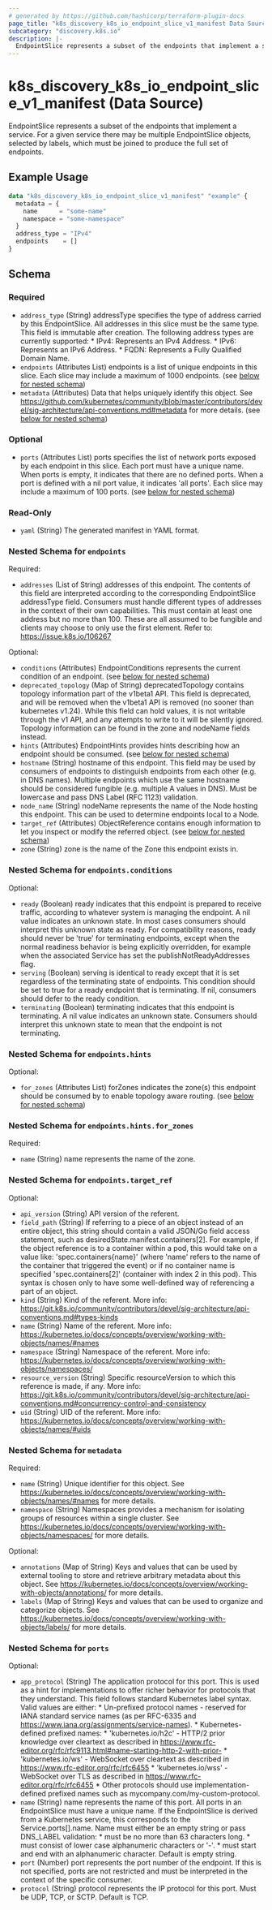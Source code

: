 ```yaml
---
# generated by https://github.com/hashicorp/terraform-plugin-docs
page_title: "k8s_discovery_k8s_io_endpoint_slice_v1_manifest Data Source - terraform-provider-k8s"
subcategory: "discovery.k8s.io"
description: |-
  EndpointSlice represents a subset of the endpoints that implement a service. For a given service there may be multiple EndpointSlice objects, selected by labels, which must be joined to produce the full set of endpoints.
---
```


# k8s_discovery_k8s_io_endpoint_slice_v1_manifest (Data Source)

EndpointSlice represents a subset of the endpoints that implement a service. For a given service there may be multiple EndpointSlice objects, selected by labels, which must be joined to produce the full set of endpoints.

## Example Usage

```terraform
data "k8s_discovery_k8s_io_endpoint_slice_v1_manifest" "example" {
  metadata = {
    name      = "some-name"
    namespace = "some-namespace"
  }
  address_type = "IPv4"
  endpoints    = []
}
```

<!-- schema generated by tfplugindocs -->
## Schema

### Required

- `address_type` (String) addressType specifies the type of address carried by this EndpointSlice. All addresses in this slice must be the same type. This field is immutable after creation. The following address types are currently supported: * IPv4: Represents an IPv4 Address. * IPv6: Represents an IPv6 Address. * FQDN: Represents a Fully Qualified Domain Name.
- `endpoints` (Attributes List) endpoints is a list of unique endpoints in this slice. Each slice may include a maximum of 1000 endpoints. (see [below for nested schema](#nestedatt--endpoints))
- `metadata` (Attributes) Data that helps uniquely identify this object. See https://github.com/kubernetes/community/blob/master/contributors/devel/sig-architecture/api-conventions.md#metadata for more details. (see [below for nested schema](#nestedatt--metadata))

### Optional

- `ports` (Attributes List) ports specifies the list of network ports exposed by each endpoint in this slice. Each port must have a unique name. When ports is empty, it indicates that there are no defined ports. When a port is defined with a nil port value, it indicates 'all ports'. Each slice may include a maximum of 100 ports. (see [below for nested schema](#nestedatt--ports))

### Read-Only

- `yaml` (String) The generated manifest in YAML format.

<a id="nestedatt--endpoints"></a>
### Nested Schema for `endpoints`

Required:

- `addresses` (List of String) addresses of this endpoint. The contents of this field are interpreted according to the corresponding EndpointSlice addressType field. Consumers must handle different types of addresses in the context of their own capabilities. This must contain at least one address but no more than 100. These are all assumed to be fungible and clients may choose to only use the first element. Refer to: https://issue.k8s.io/106267

Optional:

- `conditions` (Attributes) EndpointConditions represents the current condition of an endpoint. (see [below for nested schema](#nestedatt--endpoints--conditions))
- `deprecated_topology` (Map of String) deprecatedTopology contains topology information part of the v1beta1 API. This field is deprecated, and will be removed when the v1beta1 API is removed (no sooner than kubernetes v1.24). While this field can hold values, it is not writable through the v1 API, and any attempts to write to it will be silently ignored. Topology information can be found in the zone and nodeName fields instead.
- `hints` (Attributes) EndpointHints provides hints describing how an endpoint should be consumed. (see [below for nested schema](#nestedatt--endpoints--hints))
- `hostname` (String) hostname of this endpoint. This field may be used by consumers of endpoints to distinguish endpoints from each other (e.g. in DNS names). Multiple endpoints which use the same hostname should be considered fungible (e.g. multiple A values in DNS). Must be lowercase and pass DNS Label (RFC 1123) validation.
- `node_name` (String) nodeName represents the name of the Node hosting this endpoint. This can be used to determine endpoints local to a Node.
- `target_ref` (Attributes) ObjectReference contains enough information to let you inspect or modify the referred object. (see [below for nested schema](#nestedatt--endpoints--target_ref))
- `zone` (String) zone is the name of the Zone this endpoint exists in.

<a id="nestedatt--endpoints--conditions"></a>
### Nested Schema for `endpoints.conditions`

Optional:

- `ready` (Boolean) ready indicates that this endpoint is prepared to receive traffic, according to whatever system is managing the endpoint. A nil value indicates an unknown state. In most cases consumers should interpret this unknown state as ready. For compatibility reasons, ready should never be 'true' for terminating endpoints, except when the normal readiness behavior is being explicitly overridden, for example when the associated Service has set the publishNotReadyAddresses flag.
- `serving` (Boolean) serving is identical to ready except that it is set regardless of the terminating state of endpoints. This condition should be set to true for a ready endpoint that is terminating. If nil, consumers should defer to the ready condition.
- `terminating` (Boolean) terminating indicates that this endpoint is terminating. A nil value indicates an unknown state. Consumers should interpret this unknown state to mean that the endpoint is not terminating.


<a id="nestedatt--endpoints--hints"></a>
### Nested Schema for `endpoints.hints`

Optional:

- `for_zones` (Attributes List) forZones indicates the zone(s) this endpoint should be consumed by to enable topology aware routing. (see [below for nested schema](#nestedatt--endpoints--hints--for_zones))

<a id="nestedatt--endpoints--hints--for_zones"></a>
### Nested Schema for `endpoints.hints.for_zones`

Required:

- `name` (String) name represents the name of the zone.



<a id="nestedatt--endpoints--target_ref"></a>
### Nested Schema for `endpoints.target_ref`

Optional:

- `api_version` (String) API version of the referent.
- `field_path` (String) If referring to a piece of an object instead of an entire object, this string should contain a valid JSON/Go field access statement, such as desiredState.manifest.containers[2]. For example, if the object reference is to a container within a pod, this would take on a value like: 'spec.containers{name}' (where 'name' refers to the name of the container that triggered the event) or if no container name is specified 'spec.containers[2]' (container with index 2 in this pod). This syntax is chosen only to have some well-defined way of referencing a part of an object.
- `kind` (String) Kind of the referent. More info: https://git.k8s.io/community/contributors/devel/sig-architecture/api-conventions.md#types-kinds
- `name` (String) Name of the referent. More info: https://kubernetes.io/docs/concepts/overview/working-with-objects/names/#names
- `namespace` (String) Namespace of the referent. More info: https://kubernetes.io/docs/concepts/overview/working-with-objects/namespaces/
- `resource_version` (String) Specific resourceVersion to which this reference is made, if any. More info: https://git.k8s.io/community/contributors/devel/sig-architecture/api-conventions.md#concurrency-control-and-consistency
- `uid` (String) UID of the referent. More info: https://kubernetes.io/docs/concepts/overview/working-with-objects/names/#uids



<a id="nestedatt--metadata"></a>
### Nested Schema for `metadata`

Required:

- `name` (String) Unique identifier for this object. See https://kubernetes.io/docs/concepts/overview/working-with-objects/names/#names for more details.
- `namespace` (String) Namespaces provides a mechanism for isolating groups of resources within a single cluster. See https://kubernetes.io/docs/concepts/overview/working-with-objects/namespaces/ for more details.

Optional:

- `annotations` (Map of String) Keys and values that can be used by external tooling to store and retrieve arbitrary metadata about this object. See https://kubernetes.io/docs/concepts/overview/working-with-objects/annotations/ for more details.
- `labels` (Map of String) Keys and values that can be used to organize and categorize objects. See https://kubernetes.io/docs/concepts/overview/working-with-objects/labels/ for more details.


<a id="nestedatt--ports"></a>
### Nested Schema for `ports`

Optional:

- `app_protocol` (String) The application protocol for this port. This is used as a hint for implementations to offer richer behavior for protocols that they understand. This field follows standard Kubernetes label syntax. Valid values are either: * Un-prefixed protocol names - reserved for IANA standard service names (as per RFC-6335 and https://www.iana.org/assignments/service-names). * Kubernetes-defined prefixed names: * 'kubernetes.io/h2c' - HTTP/2 prior knowledge over cleartext as described in https://www.rfc-editor.org/rfc/rfc9113.html#name-starting-http-2-with-prior- * 'kubernetes.io/ws' - WebSocket over cleartext as described in https://www.rfc-editor.org/rfc/rfc6455 * 'kubernetes.io/wss' - WebSocket over TLS as described in https://www.rfc-editor.org/rfc/rfc6455 * Other protocols should use implementation-defined prefixed names such as mycompany.com/my-custom-protocol.
- `name` (String) name represents the name of this port. All ports in an EndpointSlice must have a unique name. If the EndpointSlice is derived from a Kubernetes service, this corresponds to the Service.ports[].name. Name must either be an empty string or pass DNS_LABEL validation: * must be no more than 63 characters long. * must consist of lower case alphanumeric characters or '-'. * must start and end with an alphanumeric character. Default is empty string.
- `port` (Number) port represents the port number of the endpoint. If this is not specified, ports are not restricted and must be interpreted in the context of the specific consumer.
- `protocol` (String) protocol represents the IP protocol for this port. Must be UDP, TCP, or SCTP. Default is TCP.
